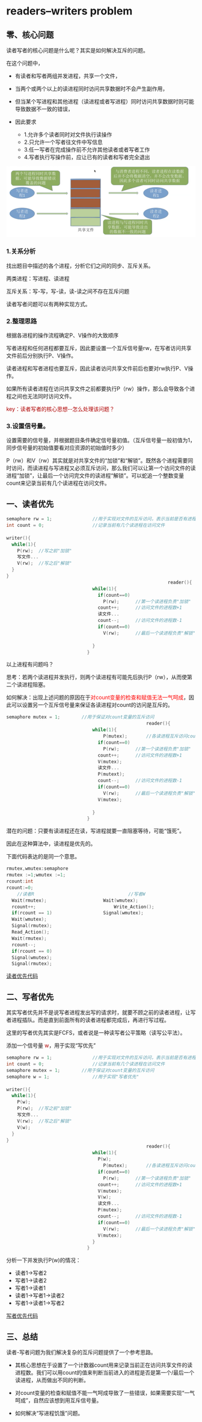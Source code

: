 # readers–writers problem

## 零、核心问题

读者写者的核心问题是什么呢？其实是如何解决互斥的问题。

在这个问题中，

- 有读者和写者两组并发进程，共享一个文件，

- 当两个或两个以上的读进程同时访问共享数据时不会产生副作用，
- 但当某个写进程和其他进程（读进程或者写进程）同时访问共享数据时则可能导致数据不一致的错误，
- 因此要求
  - 1.允许多个读者同时对文件执行读操作
  - 2.只允许一个写者往文件中写信息
  - 3.任一写者在完成操作前不允许其他读者或者写者工作
  - 4.写者执行写操作前，应让已有的读者和写者完全退出

<img src="./pictures/p2.png" alt="p2" style="zoom:50%;" />

### 1.关系分析

找出题目中描述的各个进程，分析它们之间的同步、互斥关系。

两类进程：写进程、读进程

互斥关系：写-写，写-读，读-读之间不存在互斥问题

读者写者问题可以有两种实现方式。

### 2.整理思路

根据各进程的操作流程确定P、V操作的大致顺序

写者进程和任何进程都要互斥，因此要设置一个互斥信号量rw，在写者访问共享文件前后分别执行P、V操作。

读者进程和写者进程也要互斥，因此读者访问共享文件前后也要对rw执行P、V操作。

如果所有读者进程在访问共享文件之前都要执行P（rw）操作，那么会导致各个进程之间也无法同时访问文件。

<font color = #af0000>key：读者写者的核心思想--怎么处理该问题？</font>

### 3.设置信号量。

设置需要的信号量，并根据题目条件确定信号量初值。（互斥信号量一般初值为1，同步信号量的初始值要看对应资源的初始值时多少）

P（rw）和V（rw）其实就是对共享文件的“加锁”和“解锁”。既然各个进程需要同时访问，而读进程与写进程又必须互斥访问，那么我们可以让第一个访问文件的读进程“加锁”，让最后一个访问完文件的读进程“解锁”。可以蛇追一个整数变量count来记录当前有几个读进程在访问文件。

## 一、读者优先

```c
semaphore rw = 1;				//用于实现对文件的互斥访问，表示当前是否有进程在访问共享文件
int count = 0;					//记录当前有几个读进程在访问文件

writer(){
  while(1){
    P(rw);	//写之前"加锁"
    写文件...
    V(rw);	//写之后"解锁"
  }
}
															reader(){
                                while(1){
                                  if(count==0)
                                    P(rw);		//第一个读进程负责"加锁"
                                  count++;		//访问文件的进程数+1
                                  读文件...
                                  count--;		//访问文件的进程数-1
                                  if(count==0)
                                    V(rw);		//最后一个读进程负责"解锁"
                                    
                                }
                              }

```

以上进程有问题吗？

思考：若两个读进程并发执行，则两个读进程有可能先后执行P（rw），从而使第二个读进程阻塞。

如何解决：出现上述问题的原因在于<font color = #ff000>对count变量的检查和赋值无法一气呵成</font>，因此可以设置另一个互斥信号量来保证各读进程对count的访问是互斥的。

```c
semaphore mutex = 1;		//用于保证对count变量的互斥访问
													reader(){
                                while(1){
                                	P(mutex);		//各读进程互斥访问count
                                  if(count==0)
                                    P(rw);		//第一个读进程负责"加锁"
                                  count++;		//访问文件的进程数+1
                                  V(mutex);
                                  读文件...
                                  P(mutext);
                                  count--;		//访问文件的进程数-1
                                  if(count==0)
                                    V(rw);		//最后一个读进程负责"解锁"
                                  V(mutex);
                                    
                                }
                              }
```

潜在的问题：只要有读进程还在读，写进程就要一直阻塞等待，可能“饿死”。

因此在这种算法中，读进程是优先的。

下面代码表达的是同一个意思。


```c
rmutex,wmutex:semaphore
rmutex :=1;wmutex :=1;
rcount:int
rcount:=0;
	//读者R									//写者W
  Wait(rmutex);						Wait(wmutex);
  rcount++;								Write_Action();
  if(rcount == 1)					Signal(wmutex);
  Wait(wmutex);
  Signal(rmutex);
  Read_Action();
  Wait(rmutex);
  rcount--;
  if(rcount == 0)
  Signal(wmutex);
  Signal(rmutex);
```

[读者优先代码](./刘璐/WK8-9/readerFirst.c)

## 二、写者优先

其实写者优先并不是说写者进程发出写的请求时，就要不顾之前的读者进程，让写者进程插队。而是直到前面所有的读者进程都完成后，再进行写过程。

这里的写者优先其实是FCFS，或者说是一种读写者公平策略（读写公平法）。

添加一个信号量 <font color = #af0000#>w</font>，用于实现“写优先”

```c
semaphore rw = 1;				//用于实现对文件的互斥访问，表示当前是否有进程在访问共享文件
int count = 0;					//记录当前有几个读进程在访问文件
semaphore mutex = 1;		//用于保证对count变量的互斥访问
semaphore w = 1;				//用于实现"写者优先"

writer(){
  while(1){
    P(w);
    P(rw);	//写之前"加锁"
    写文件...
    V(rw);	//写之后"解锁"
    V(w);
  }
}
													reader(){
                                while(1){
                                  P(w);
                                	P(mutex);		//各读进程互斥访问count
                                  if(count==0)
                                    P(rw);		//第一个读进程负责"加锁"
                                  count++;		//访问文件的进程数+1
                                  V(mutex);
                                  V(w);
                                  读文件...
                                  P(mutex);
                                  count--;		//访问文件的进程数-1
                                  if(count==0)
                                    V(rw);		//最后一个读进程负责"解锁"
                                  V(mutex);                
                                }
                              }
```

分析一下并发执行P(w)的情况：

- 读者1->写者2
- 写者1->读者2
- 写者1->读者1
- 读者1->写者1->读者2
- 写者1->读者1->写者2

[写者优先代码](./刘璐/WK8-9/rwFair.c)

## 三、总结

读者-写者问题为我们解决复杂的互斥问题提供了一个参考思路。

- 其核心思想在于设置了一个计数器count用来记录当前正在访问共享文件的读进程数。我们可以用count的值来判断当前进入的进程是否是第一个/最后一个读进程，从而做出不同的判断。

- 对count变量的检查和赋值不能一气呵成导致了一些错误，如果需要实现“一气呵成”，自然应该想到用互斥信号量。
- 如何解决“写进程饥饿”问题。